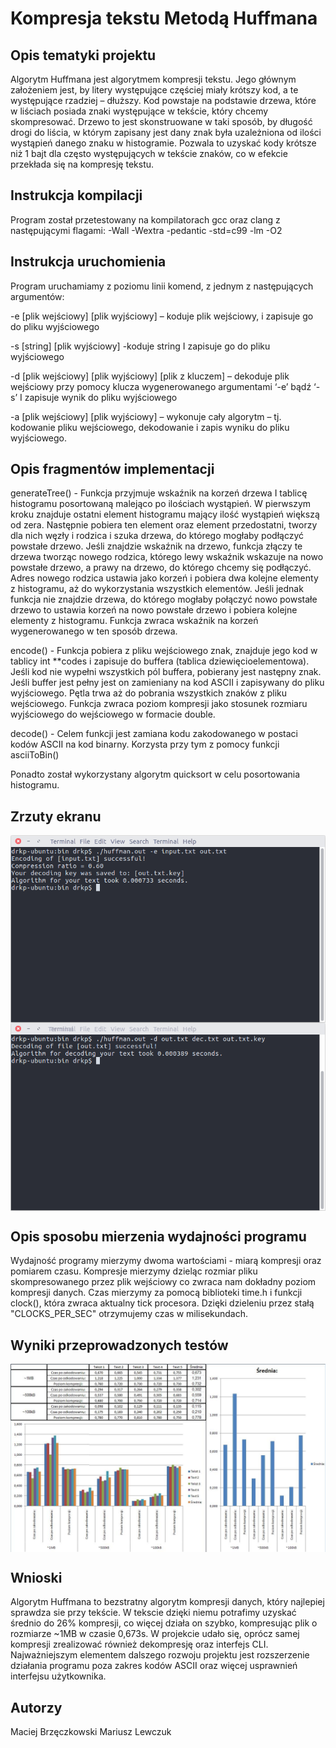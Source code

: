 Kompresja tekstu Metodą Huffmana
================================

Opis tematyki projektu
----------------------

Algorytm Huffmana jest algorytmem kompresji tekstu. Jego głównym założeniem jest, by litery występujące częściej miały krótszy kod, a te występujące rzadziej – dłuższy. Kod powstaje na podstawie drzewa, które w liściach posiada znaki występujące w tekście, który chcemy skompresować. Drzewo to jest skonstruowane w taki sposób, by długość drogi do liścia, w którym zapisany jest dany znak była uzależniona od ilości wystąpień danego znaku w histogramie. Pozwala to uzyskać kody krótsze niż 1 bajt dla często występujących w tekście znaków, co w efekcie przekłada się na kompresję tekstu.

Instrukcja kompilacji
---------------------

Program został przetestowany na kompilatorach gcc oraz clang z następującymi flagami:
-Wall -Wextra -pedantic -std=c99 -lm -O2

Instrukcja uruchomienia
-----------------------

Program uruchamiamy z poziomu linii komend, z jednym z następujących argumentów:

-e [plik wejściowy] [plik wyjściowy] – koduje plik wejściowy, i zapisuje go do pliku wyjściowego

-s [string] [plik wyjściowy] -koduje string I zapisuje go do pliku wyjściowego

-d [plik wejściowy] [plik wyjściowy] [plik z kluczem] – dekoduje plik wejściowy przy pomocy klucza wygenerowanego argumentami ‘-e’ bądź ‘-s’ I zapisuje wynik do pliku wyjściowego

-a [plik wejściowy] [plik wyjściowy] – wykonuje cały algorytm – tj. kodowanie pliku wejściowego, dekodowanie i zapis wyniku do pliku wyjściowego.

Opis fragmentów implementacji
-----------------------------

generateTree() -  Funkcja przyjmuje wskaźnik na korzeń drzewa I tablicę histogramu posortowaną malejąco po ilościach wystąpień. W pierwszym kroku znajduje ostatni element histogramu mający ilość wystąpień większą od zera. Następnie pobiera ten element oraz element przedostatni, tworzy dla nich węzły i rodzica i szuka drzewa, do którego mogłaby podłączyć powstałe drzewo. Jeśli znajdzie wskaźnik na drzewo, funkcja złączy te drzewa tworząc nowego rodzica, którego lewy wskaźnik wskazuje na nowo powstałe drzewo, a prawy na drzewo, do którego chcemy się podłączyć. Adres nowego rodzica ustawia jako korzeń i pobiera dwa kolejne elementy z histogramu, aż do wykorzystania wszystkich elementów. Jeśli jednak funkcja nie znajdzie drzewa, do którego mogłaby połączyć nowo powstałe drzewo to ustawia korzeń na nowo powstałe drzewo i pobiera kolejne elementy z histogramu. Funkcja zwraca wskaźnik na korzeń wygenerowanego w ten sposób drzewa.

encode() - Funkcja pobiera z pliku wejściowego znak, znajduje jego kod w tablicy int **codes i zapisuje do buffera (tablica dziewięcioelementowa). Jeśli kod nie wypełni wszystkich pól buffera, pobierany jest następny znak. Jeśli buffer jest pełny jest on zamieniany na kod ASCII i zapisywany do pliku wyjściowego. Pętla trwa aż do pobrania wszystkich znaków z pliku wejściowego. Funkcja zwraca poziom kompresji jako stosunek rozmiaru wyjściowego do wejściowego w formacie double.

decode() - Celem funkcji jest zamiana kodu zakodowanego w postaci kodów ASCII na kod binarny. Korzysta przy tym z pomocy funkcji asciiToBin()

Ponadto został wykorzystany algorytm quicksort w celu posortowania histogramu.

Zrzuty ekranu
-------------
<img src="https://github.com/mckbsky/huffmans_coding/blob/master/img/ss1.png" alt="ss1" align="center"/>

<img src="https://github.com/mckbsky/huffmans_coding/blob/master/img/ss2.png" alt="ss2" align="center"/>

Opis sposobu mierzenia wydajności programu
------------------------------------------

Wydajność programy mierzymy dwoma wartościami - miarą kompresji oraz pomiarem czasu. Kompresje mierzymy dzieląc rozmiar pliku skompresowanego przez plik wejściowy co zwraca nam dokładny poziom kompresji danych.
Czas mierzymy za pomocą biblioteki time.h i funkcji clock(), która zwraca aktualny tick procesora. Dzięki dzieleniu przez stałą "CLOCKS_PER_SEC" otrzymujemy czas w milisekundach.

Wyniki przeprowadzonych testów
------------------------------
<img src="https://github.com/mckbsky/huffmans_coding/blob/master/img/wykresy.jpg" alt="Wykres" align="center"/>

Wnioski
-------
Algorytm Huffmana to bezstratny algorytm kompresji danych, który najlepiej sprawdza sie przy tekście.
W tekscie dzięki niemu potrafimy uzyskać średnio do 26% kompresji, co więcej działa on szybko, kompresując plik o rozmiarze ~1MB w czasie 0,673s.
W projekcie udało się, oprócz samej kompresji zrealizować również dekompresję oraz interfejs CLI.
Najważniejszym elementem dalszego rozwoju projektu jest rozszerzenie działania programu poza zakres kodów ASCII oraz więcej usprawnień interfejsu użytkownika.

Autorzy
-------
Maciej Brzęczkowski
Mariusz Lewczuk
